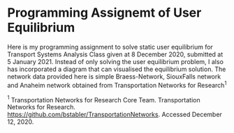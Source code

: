 # Programming Assignemt of User Equilibrium
Here is my programming assignment to solve static user equilibrium for Transport Systems Analysis Class given at 8 December 2020, submitted at 5 January 2021.
Instead of only solving the user equilibrium problem, I also has incorporated a diagram that can visualised the equilibrium solution.
The network data provided here is simple Braess-Network, SiouxFalls network and Anaheim network obtained from Transportation Networks for Research$^1$


$^1$ Transportation Networks for Research Core Team. Transportation Networks for Research. https://github.com/bstabler/TransportationNetworks. Accessed December 12, 2020.
